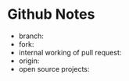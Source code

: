 # Github Notes 

- branch:
- fork: 
- internal working of pull request: 
- origin:
- open source projects: 
